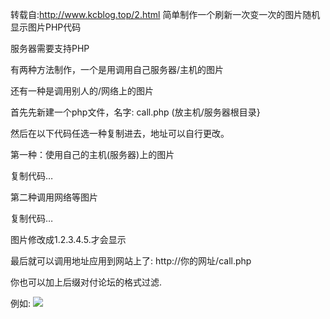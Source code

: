 转载自:http://www.kcblog.top/2.html
简单制作一个刷新一次变一次的图片随机显示图片PHP代码

服务器需要支持PHP

有两种方法制作，一个是用调用自己服务器/主机的图片

还有一种是调用别人的/网络上的图片

首先先新建一个php文件，名字:  call.php  (放主机/服务器根目录}

然后在以下代码任选一种复制进去，地址可以自行更改。

第一种：使用自己的主机(服务器)上的图片

复制代码…

<?php readfile( "./img/" . rand(1,5) . ".jpg" ); ?>
第二种调用网络等图片

复制代码…

<?php
$id=rand(1,5);
$image[1]='图片地址/1.png';
$image[2]='图片地址/2.png';
$image[3]='图片地址/3.png';
$image[4]='图片地址/4.png';
$image[5]='图片地址/5.png';
header("location:$image[$id]");
?> 
图片修改成1.2.3.4.5.才会显示

最后就可以调用地址应用到网站上了: http://你的网址/call.php

你也可以加上后缀对付论坛的格式过滤.

例如: <img src="http://你的网址/call.php?.jpg">